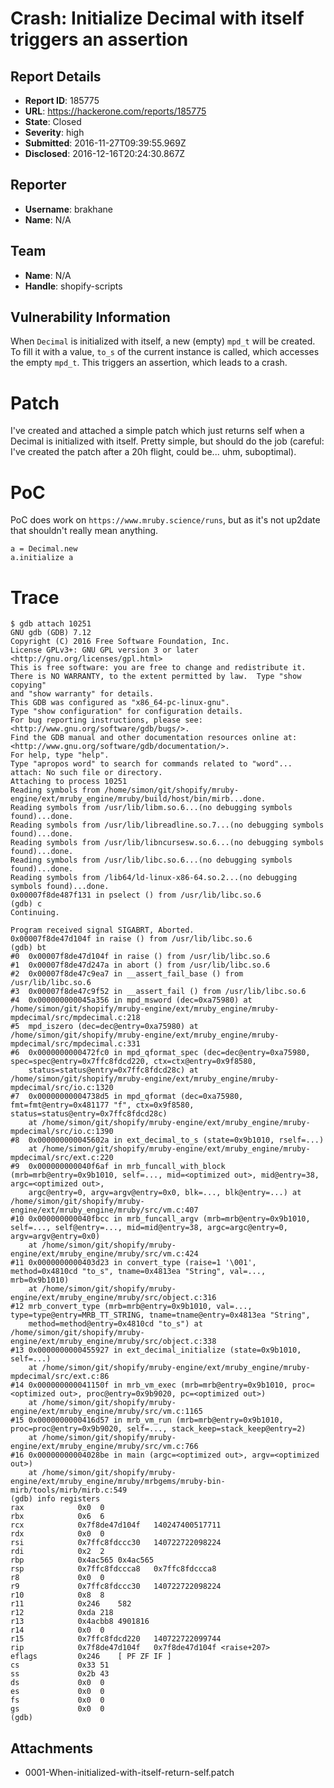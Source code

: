 # Crash: Initialize Decimal with itself triggers an assertion

## Report Details
- **Report ID**: 185775
- **URL**: https://hackerone.com/reports/185775
- **State**: Closed
- **Severity**: high
- **Submitted**: 2016-11-27T09:39:55.969Z
- **Disclosed**: 2016-12-16T20:24:30.867Z

## Reporter
- **Username**: brakhane
- **Name**: N/A

## Team
- **Name**: N/A
- **Handle**: shopify-scripts

## Vulnerability Information
When `Decimal` is initialized with itself, a new (empty) `mpd_t` will be created. To fill it with a value, `to_s` of the current instance is called, which accesses the empty `mpd_t`. This triggers an assertion, which leads to a crash.

# Patch
I've created and attached a simple patch which just returns self when a Decimal is initialized with itself. Pretty simple, but should do the job (careful: I've created the patch after a 20h flight, could be... uhm, suboptimal).

# PoC
PoC does work on `https://www.mruby.science/runs`, but as it's not up2date that shouldn't really mean anything.

```
a = Decimal.new
a.initialize a
```

# Trace

```
$ gdb attach 10251
GNU gdb (GDB) 7.12
Copyright (C) 2016 Free Software Foundation, Inc.
License GPLv3+: GNU GPL version 3 or later <http://gnu.org/licenses/gpl.html>
This is free software: you are free to change and redistribute it.
There is NO WARRANTY, to the extent permitted by law.  Type "show copying"
and "show warranty" for details.
This GDB was configured as "x86_64-pc-linux-gnu".
Type "show configuration" for configuration details.
For bug reporting instructions, please see:
<http://www.gnu.org/software/gdb/bugs/>.
Find the GDB manual and other documentation resources online at:
<http://www.gnu.org/software/gdb/documentation/>.
For help, type "help".
Type "apropos word" to search for commands related to "word"...
attach: No such file or directory.
Attaching to process 10251
Reading symbols from /home/simon/git/shopify/mruby-engine/ext/mruby_engine/mruby/build/host/bin/mirb...done.
Reading symbols from /usr/lib/libm.so.6...(no debugging symbols found)...done.
Reading symbols from /usr/lib/libreadline.so.7...(no debugging symbols found)...done.
Reading symbols from /usr/lib/libncursesw.so.6...(no debugging symbols found)...done.
Reading symbols from /usr/lib/libc.so.6...(no debugging symbols found)...done.
Reading symbols from /lib64/ld-linux-x86-64.so.2...(no debugging symbols found)...done.
0x00007f8de487f131 in pselect () from /usr/lib/libc.so.6
(gdb) c
Continuing.

Program received signal SIGABRT, Aborted.
0x00007f8de47d104f in raise () from /usr/lib/libc.so.6
(gdb) bt
#0  0x00007f8de47d104f in raise () from /usr/lib/libc.so.6
#1  0x00007f8de47d247a in abort () from /usr/lib/libc.so.6
#2  0x00007f8de47c9ea7 in __assert_fail_base () from /usr/lib/libc.so.6
#3  0x00007f8de47c9f52 in __assert_fail () from /usr/lib/libc.so.6
#4  0x000000000045a356 in mpd_msword (dec=0xa75980) at /home/simon/git/shopify/mruby-engine/ext/mruby_engine/mruby-mpdecimal/src/mpdecimal.c:218
#5  mpd_iszero (dec=dec@entry=0xa75980) at /home/simon/git/shopify/mruby-engine/ext/mruby_engine/mruby-mpdecimal/src/mpdecimal.c:331
#6  0x0000000000472fc0 in mpd_qformat_spec (dec=dec@entry=0xa75980, spec=spec@entry=0x7ffc8fdcd220, ctx=ctx@entry=0x9f8580, 
    status=status@entry=0x7ffc8fdcd28c) at /home/simon/git/shopify/mruby-engine/ext/mruby_engine/mruby-mpdecimal/src/io.c:1320
#7  0x00000000004738d5 in mpd_qformat (dec=0xa75980, fmt=fmt@entry=0x481177 "f", ctx=0x9f8580, status=status@entry=0x7ffc8fdcd28c)
    at /home/simon/git/shopify/mruby-engine/ext/mruby_engine/mruby-mpdecimal/src/io.c:1390
#8  0x000000000045602a in ext_decimal_to_s (state=0x9b1010, rself=...)
    at /home/simon/git/shopify/mruby-engine/ext/mruby_engine/mruby-mpdecimal/src/ext.c:220
#9  0x000000000040f6af in mrb_funcall_with_block (mrb=mrb@entry=0x9b1010, self=..., mid=<optimized out>, mid@entry=38, argc=<optimized out>, 
    argc@entry=0, argv=argv@entry=0x0, blk=..., blk@entry=...) at /home/simon/git/shopify/mruby-engine/ext/mruby_engine/mruby/src/vm.c:407
#10 0x000000000040fbcc in mrb_funcall_argv (mrb=mrb@entry=0x9b1010, self=..., self@entry=..., mid=mid@entry=38, argc=argc@entry=0, argv=argv@entry=0x0)
    at /home/simon/git/shopify/mruby-engine/ext/mruby_engine/mruby/src/vm.c:424
#11 0x0000000000403d23 in convert_type (raise=1 '\001', method=0x4810cd "to_s", tname=0x4813ea "String", val=..., mrb=0x9b1010)
    at /home/simon/git/shopify/mruby-engine/ext/mruby_engine/mruby/src/object.c:316
#12 mrb_convert_type (mrb=mrb@entry=0x9b1010, val=..., type=type@entry=MRB_TT_STRING, tname=tname@entry=0x4813ea "String", 
    method=method@entry=0x4810cd "to_s") at /home/simon/git/shopify/mruby-engine/ext/mruby_engine/mruby/src/object.c:338
#13 0x0000000000455927 in ext_decimal_initialize (state=0x9b1010, self=...)
    at /home/simon/git/shopify/mruby-engine/ext/mruby_engine/mruby-mpdecimal/src/ext.c:86
#14 0x000000000041150f in mrb_vm_exec (mrb=mrb@entry=0x9b1010, proc=<optimized out>, proc@entry=0x9b9020, pc=<optimized out>)
    at /home/simon/git/shopify/mruby-engine/ext/mruby_engine/mruby/src/vm.c:1165
#15 0x0000000000416d57 in mrb_vm_run (mrb=mrb@entry=0x9b1010, proc=proc@entry=0x9b9020, self=..., stack_keep=stack_keep@entry=2)
    at /home/simon/git/shopify/mruby-engine/ext/mruby_engine/mruby/src/vm.c:766
#16 0x00000000004028be in main (argc=<optimized out>, argv=<optimized out>)
    at /home/simon/git/shopify/mruby-engine/ext/mruby_engine/mruby/mrbgems/mruby-bin-mirb/tools/mirb/mirb.c:549
(gdb) info registers
rax            0x0	0
rbx            0x6	6
rcx            0x7f8de47d104f	140247400517711
rdx            0x0	0
rsi            0x7ffc8fdccc30	140722722098224
rdi            0x2	2
rbp            0x4ac565	0x4ac565
rsp            0x7ffc8fdccca8	0x7ffc8fdccca8
r8             0x0	0
r9             0x7ffc8fdccc30	140722722098224
r10            0x8	8
r11            0x246	582
r12            0xda	218
r13            0x4acbb8	4901816
r14            0x0	0
r15            0x7ffc8fdcd220	140722722099744
rip            0x7f8de47d104f	0x7f8de47d104f <raise+207>
eflags         0x246	[ PF ZF IF ]
cs             0x33	51
ss             0x2b	43
ds             0x0	0
es             0x0	0
fs             0x0	0
gs             0x0	0
(gdb) 
```



## Attachments
- 0001-When-initialized-with-itself-return-self.patch
